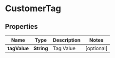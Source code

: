 
# CustomerTag

## Properties
Name | Type | Description | Notes
------------ | ------------- | ------------- | -------------
**tagValue** | **String** | Tag Value |  [optional]



